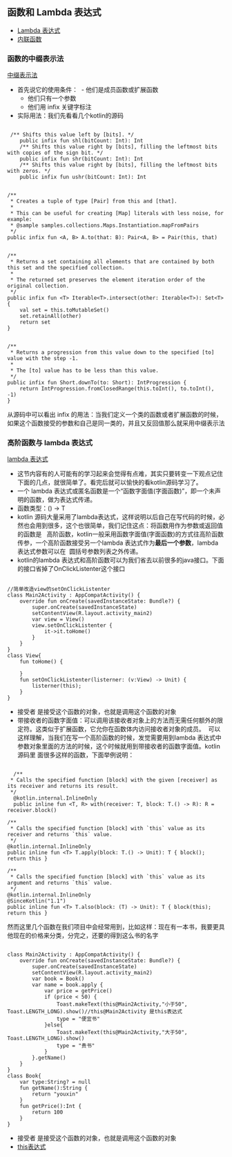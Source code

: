 ## 函数和 Lambda 表达式
- [Lambda 表达式](http://www.yiibai.com/kotlin/lambdas.html)
- [内联函数](http://www.yiibai.com/kotlin/inline-functions.html#)
### 函数的中缀表示法
[中缀表示法](http://www.yiibai.com/kotlin/functions.html)
- 首先说它的使用条件：
  - 他们是成员函数或扩展函数
  - 他们只有一个参数
  - 他们用 infix 关键字标注
- 实际用法：我们先看看几个kotlin的源码


```

 /** Shifts this value left by [bits]. */
    public infix fun shl(bitCount: Int): Int
    /** Shifts this value right by [bits], filling the leftmost bits with copies of the sign bit. */
    public infix fun shr(bitCount: Int): Int
    /** Shifts this value right by [bits], filling the leftmost bits with zeros. */
    public infix fun ushr(bitCount: Int): Int


/**
 * Creates a tuple of type [Pair] from this and [that].
 *
 * This can be useful for creating [Map] literals with less noise, for example:
 * @sample samples.collections.Maps.Instantiation.mapFromPairs
 */
public infix fun <A, B> A.to(that: B): Pair<A, B> = Pair(this, that)


/**
 * Returns a set containing all elements that are contained by both this set and the specified collection.
 * 
 * The returned set preserves the element iteration order of the original collection.
 */
public infix fun <T> Iterable<T>.intersect(other: Iterable<T>): Set<T> {
    val set = this.toMutableSet()
    set.retainAll(other)
    return set
}


/**
 * Returns a progression from this value down to the specified [to] value with the step -1.
 * 
 * The [to] value has to be less than this value.
 */
public infix fun Short.downTo(to: Short): IntProgression {
    return IntProgression.fromClosedRange(this.toInt(), to.toInt(), -1)
}

````

从源码中可以看出 infix 的用法：当我们定义一个类的函数或者扩展函数的时候，如果这个函数接受的参数和自己是同一类的，并且又反回值那么就采用中缀表示法

### 高阶函数与 lambda 表达式
[lambda 表达式](http://www.yiibai.com/kotlin/object-declarations.html)
- 这节内容有的人可能有的学习起来会觉得有点难，其实只要转变一下观点记住下面的几点，就很简单了。看完后就可以愉快的看kotlin源码学习了。
- 一个 lambda 表达式或匿名函数是一个“函数字面值(字面函数)”，即一个未声明的函数，做为表达式传递。
- 函数类型：() -> T
- kotlin 源码大量采用了lambda表达式，这样说明以后自己在写代码的时候，必然也会用到很多，这个也很简单，我们记住这点：将函数用作为参数或返回值的函数是   高阶函数，kotlin一般采用函数字面值(字面函数)的方式往高阶函数传参，一个高阶函数接受另一个lambda 表达式作为**最后一个参数**，lambda 表达式参数可以在
  圆括号参数列表之外传递。
- kotlin的lambda 表达式和高阶函数可以为我们省去以前很多的java接口。下面的接口省掉了OnClickListenter这个接口

```

//简单改造view的setOnClickListenter
class Main2Activity : AppCompatActivity() {
    override fun onCreate(savedInstanceState: Bundle?) {
        super.onCreate(savedInstanceState)
        setContentView(R.layout.activity_main2)
        var view = View()
        view.setOnClickListenter { 
            it->it.toHome()
        }
    }
}
class View{
    fun toHome() {
        
    }
    fun setOnClickListenter(listerner: (v:View) -> Unit) {
        listerner(this);
    }
}

```



- 接受者 是接受这个函数的对象，也就是调用这个函数的对象
- 带接收者的函数字面值：可以调用该接收者对象上的方法而无需任何额外的限定符。这类似于扩展函数，它允你在函数体内访问接收者对象的成员。
  可以这样理解，当我们在写一个高阶函数的时候，发觉需要用到lambda 表达式中参数对象里面的方法的时候，这个时候就用到带接收者的函数字面值。kotlin源码里   面很多这样的函数，下面举例说明：

```

  /**
 * Calls the specified function [block] with the given [receiver] as its receiver and returns its result.
 */
  @kotlin.internal.InlineOnly
  public inline fun <T, R> with(receiver: T, block: T.() -> R): R = receiver.block()

/**
 * Calls the specified function [block] with `this` value as its receiver and returns `this` value.
 */
@kotlin.internal.InlineOnly
public inline fun <T> T.apply(block: T.() -> Unit): T { block(); return this }

/**
 * Calls the specified function [block] with `this` value as its argument and returns `this` value.
 */
@kotlin.internal.InlineOnly
@SinceKotlin("1.1")
public inline fun <T> T.also(block: (T) -> Unit): T { block(this); return this }

```
 


  然而这里几个函数在我们项目中会经常用到，比如这样：现在有一本书，我要更具他现在的价格来分类，分完之，还要的得到这么书的名字


```

class Main2Activity : AppCompatActivity() {
    override fun onCreate(savedInstanceState: Bundle?) {
        super.onCreate(savedInstanceState)
        setContentView(R.layout.activity_main2)
        var book = Book()
        var name = book.apply {
            var price = getPrice()
            if (price < 50) {
                Toast.makeText(this@Main2Activity,"小于50", Toast.LENGTH_LONG).show()//this@Main2Activity 是this表达式
                type = "便宜书"
            }else{
                Toast.makeText(this@Main2Activity,"大于50", Toast.LENGTH_LONG).show()
                type = "贵书"
            }
        }.getName()
    }
}
class Book{
    var type:String? = null
    fun getName():String {
        return "youxin"
    }
    fun getPrice():Int {
        return 100
    }
}

```

- 接受者 是接受这个函数的对象，也就是调用这个函数的对象
- [this表达式](http://www.yiibai.com/kotlin/this-expressions.html)  
